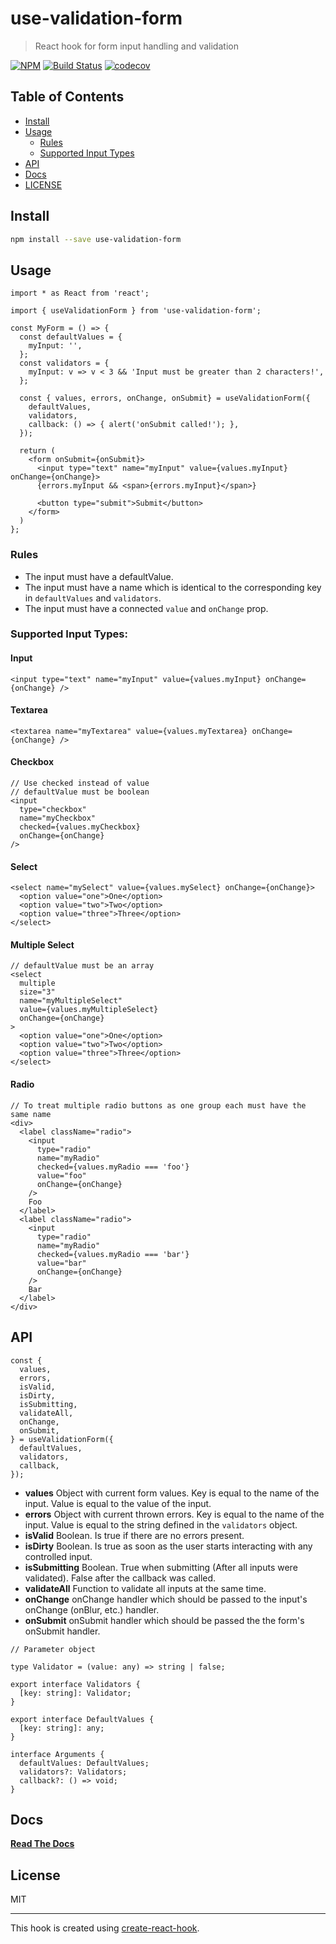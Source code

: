 # use-validation-form

> React hook for form input handling and validation

[![NPM](https://img.shields.io/npm/v/use-validation-form.svg)](https://www.npmjs.com/package/use-validation-form)
[![Build Status](https://travis-ci.org/martinhackl/use-validation-form.svg?branch=master)](https://travis-ci.org/martinhackl/use-validation-form)
[![codecov](https://codecov.io/gh/martinhackl/use-validation-form/branch/master/graph/badge.svg)](https://codecov.io/gh/martinhackl/use-validation-form)

## Table of Contents

- [Install](#install)
- [Usage](#usage)
  - [Rules](#rules)
  - [Supported Input Types](#supported-input-types)
- [API](#api)
- [Docs](#docs)
- [LICENSE](#license)

## Install

```bash
npm install --save use-validation-form
```

## Usage

```tsx
import * as React from 'react';

import { useValidationForm } from 'use-validation-form';

const MyForm = () => {
  const defaultValues = {
    myInput: '',
  };
  const validators = {
    myInput: v => v < 3 && 'Input must be greater than 2 characters!',
  };

  const { values, errors, onChange, onSubmit} = useValidationForm({
    defaultValues,
    validators,
    callback: () => { alert('onSubmit called!'); },
  });

  return (
    <form onSubmit={onSubmit}>
      <input type="text" name="myInput" value={values.myInput} onChange={onChange}>
      {errors.myInput && <span>{errors.myInput}</span>}

      <button type="submit">Submit</button>
    </form>
  )
};
```

### Rules

- The input must have a defaultValue.
- The input must have a name which is identical to the corresponding key in `defaultValues` and `validators`.
- The input must have a connected `value` and `onChange` prop.

### Supported Input Types:

#### Input

```tsx
<input type="text" name="myInput" value={values.myInput} onChange={onChange} />
```

#### Textarea

```tsx
<textarea name="myTextarea" value={values.myTextarea} onChange={onChange} />
```

#### Checkbox

```tsx
// Use checked instead of value
// defaultValue must be boolean
<input
  type="checkbox"
  name="myCheckbox"
  checked={values.myCheckbox}
  onChange={onChange}
/>
```

#### Select

```tsx
<select name="mySelect" value={values.mySelect} onChange={onChange}>
  <option value="one">One</option>
  <option value="two">Two</option>
  <option value="three">Three</option>
</select>
```

#### Multiple Select

```tsx
// defaultValue must be an array
<select
  multiple
  size="3"
  name="myMultipleSelect"
  value={values.myMultipleSelect}
  onChange={onChange}
>
  <option value="one">One</option>
  <option value="two">Two</option>
  <option value="three">Three</option>
</select>
```

#### Radio

```tsx
// To treat multiple radio buttons as one group each must have the same name
<div>
  <label className="radio">
    <input
      type="radio"
      name="myRadio"
      checked={values.myRadio === 'foo'}
      value="foo"
      onChange={onChange}
    />
    Foo
  </label>
  <label className="radio">
    <input
      type="radio"
      name="myRadio"
      checked={values.myRadio === 'bar'}
      value="bar"
      onChange={onChange}
    />
    Bar
  </label>
</div>
```

## API

```tsx
const {
  values,
  errors,
  isValid,
  isDirty,
  isSubmitting,
  validateAll,
  onChange,
  onSubmit,
} = useValidationForm({
  defaultValues,
  validators,
  callback,
});
```

- **values** Object with current form values.
  Key is equal to the name of the input.
  Value is equal to the value of the input.
- **errors** Object with current thrown errors.
  Key is equal to the name of the input.
  Value is equal to the string defined in the `validators` object.
- **isValid** Boolean. Is true if there are no errors present.
- **isDirty** Boolean. Is true as soon as the user starts interacting with any controlled input.
- **isSubmitting** Boolean. True when submitting (After all inputs were validated). False after the callback was called.
- **validateAll** Function to validate all inputs at the same time.
- **onChange** onChange handler which should be passed to the input's onChange (onBlur, etc.) handler.
- **onSubmit** onSubmit handler which should be passed the the form's onSubmit handler.

```tsx
// Parameter object

type Validator = (value: any) => string | false;

export interface Validators {
  [key: string]: Validator;
}

export interface DefaultValues {
  [key: string]: any;
}

interface Arguments {
  defaultValues: DefaultValues;
  validators?: Validators;
  callback?: () => void;
}
```

## Docs

[**Read The Docs**](https://martinhackl.github.io/use-validation-form/)

## License

MIT

---

This hook is created using [create-react-hook](https://github.com/hermanya/create-react-hook).

```

```
